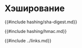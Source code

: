 # Хэширование

{{#include hashing/sha-digest.md}}

{{#include hashing/hmac.md}}

{{#include ../links.md}}
